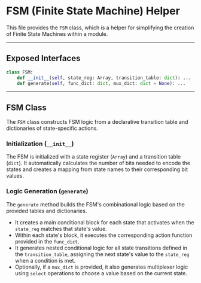 # FSM (Finite State Machine) Helper

This file provides the `FSM` class, which is a helper for simplifying the creation of Finite State Machines within a module.

-----

## Exposed Interfaces

```python
class FSM:
    def __init__(self, state_reg: Array, transition_table: dict): ...
    def generate(self, func_dict: dict, mux_dict: dict = None): ...
```

-----

## FSM Class

The `FSM` class constructs FSM logic from a declarative transition table and dictionaries of state-specific actions.

### Initialization (`__init__`)

The FSM is initialized with a state register (`Array`) and a transition table (`dict`). It automatically calculates the number of bits needed to encode the states and creates a mapping from state names to their corresponding bit values.

### Logic Generation (`generate`)

The `generate` method builds the FSM's combinational logic based on the provided tables and dictionaries.

  * It creates a main conditional block for each state that activates when the `state_reg` matches that state's value.
  * Within each state's block, it executes the corresponding action function provided in the `func_dict`.
  * It generates nested conditional logic for all state transitions defined in the `transition_table`, assigning the next state's value to the `state_reg` when a condition is met.
  * Optionally, if a `mux_dict` is provided, it also generates multiplexer logic using `select` operations to choose a value based on the current state.
